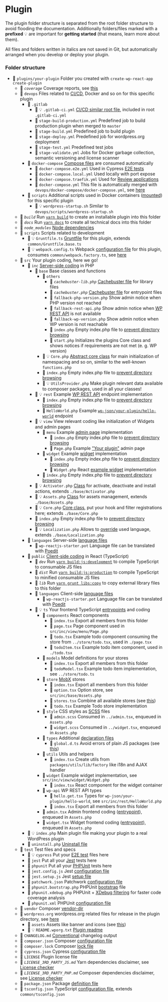 # Plugin

The plugin folder structure is separated from the root folder structure to avoid flooding the documentation. Additionally folders/files marked with a **prefixed** 💡 are important for **getting started** (that means, learn more about them).

All files and folders written in italics are not saved in Git, but automatically arranged when you develop or deploy your plugin.

### Folder structure

-   📁 `plugins/your-plugin` Folder you created with `create-wp-react-app create-plugin`
    -   📁 _`coverage`_ Coverage reports, see [this](../../advanced/tests.md#coverage)
    -   📁 `devops` Files related to [CI/CD](../../gitlab-integration/predefined-pipeline.md), Docker and so on for this specific plugin
        -   📁 `.gitlab`
            -   📄 💡 `.gitlab-ci.yml` [CI/CD similar root file](../../gitlab-integration/predefined-pipeline.md), included in root `.gitlab-ci.yml`
            -   📄 `stage-build-production.yml` Predefined job to build production plugin when merged to `master`
            -   📄 `stage-build.yml` Predefined job to build plugin
            -   📄 `stage-deploy.yml` Predefined job for wordpress.org deployment
            -   📄 `stage-test.yml` Predefined test jobs
            -   📄 `stage-validate.yml` Jobs for Docker garbage collection, semantic versioning and license scanner
        -   📁 `docker-compose` [Compose files](https://docs.docker.com/compose/compose-file/) are consumed automatically
            -   📄 `docker-compose.e2e.yml` Used in Cypress [E2E tests](../../advanced/tests.md#e2e)
            -   📄 `docker-compose.local.yml` Used locally with port expose
            -   📄 `docker-compose.traefik.yml` Used for [Review applications](../../gitlab-integration/review-applications.md)
            -   📄 `docker-compose.yml` This file is automatically merged with `devops/docker-compose/docker-compose.yml`, see [here](../../advanced/extend-compose-webpack.md#docker-compose)
        -   📁 `scripts` Additional scripts used in Docker containers ([mounted](https://docs.docker.com/compose/compose-file/#volumes)) for this specific plugin
            -   📄 💡 `wordpress-startup.sh` Similar to `devops/scripts/wordpress-startup.sh`
    -   📁 _`build`_ Run [`yarn build`](../available-commands/plugin.md#build) to create an installable plugin into this folder
    -   📁 _`docs`_ Run [`yarn docs`](../available-commands/plugin.md#documentation) to create all technical docs into this folder
    -   📁 _`node_modules`_ [Node dependencies](https://docs.npmjs.com/files/folders.html#node-modules)
    -   📁 `scripts` Scripts related to development
        -   📄 💡 `Gruntfile.ts` [Gruntfile](https://gruntjs.com/sample-gruntfile) for this plugin, extends `common/Gruntfile.base.ts`
        -   📄 💡 `webpack.config.ts` Webpack [configuration file](https://webpack.js.org/configuration/) for this plugin, consumes `common/webpack.factory.ts`, see [here](../../advanced/extend-compose-webpack.md#webpack)
    -   📁 `src` Your plugin coding, here we go!
        -   📁 `inc` [Server-side coding](../../php-development/predefined-classes.md) in PHP
            -   📁 `base` Base classes and functions
                -   📁 `others`
                    -   📄 _`cachebuster-lib.php`_ [Cachebuster file](../../advanced/how-cachebuster-works.md#npm-dependency) for library files
                    -   📄 _`cachebuster.php`_ [Cachebuster file](../../advanced/how-cachebuster-works.md#entrypoints) for entrypoint files
                    -   📄 `fallback-php-version.php` Show admin notice when PHP version not reached
                    -   📄 `fallback-rest-api.php` Show admin notice when [WP REST API](https://developer.wordpress.org/rest-api/) is not available
                    -   📄 `fallback-wp-version.php` Show admin notice when WP version is not reachable
                    -   📄 `index.php` Empty index.php file to [prevent directory browsing](https://wordpress.stackexchange.com/q/114843/83335)
                    -   📄 `start.php` Initializes the plugins Core class and shows notices if requirements are not met (e. g. WP version)
                -   📄 💡 `Core.php` [Abstract core class](../../php-development/predefined-classes.md#core) for main initialization of namespacing and so on, similar to the well-known `functions.php`
                -   📄 `index.php` Empty index.php file to [prevent directory browsing](https://wordpress.stackexchange.com/q/114843/83335)
                -   📄 💡 `UtilsProvider.php` Make plugin relevant data available to composer packages, used in all your classes!
            -   📁 💡 `rest` Example [WP REST API](https://developer.wordpress.org/rest-api/) endpoint implementation
                -   📄 `index.php` Empty index.php file to [prevent directory browsing](https://wordpress.stackexchange.com/q/114843/83335)
                -   📄 `HelloWorld.php` Example [`wp-json/your-plugin/hello-world`](../../php-development/example-implementations.md#rest-endpoint) endpoint
            -   📁 💡 `view` View relevant coding like initialization of Widgets and admin pages
                -   📁 `menu` Example [admin page](https://developer.wordpress.org/reference/functions/add_menu_page/) implementation
                    -   📄 `index.php` Empty index.php file to [prevent directory browsing](https://wordpress.stackexchange.com/q/114843/83335)
                    -   📄 `Page.php` Example ["Your plugin"](../../php-development/example-implementations.md#menu-page) admin page
                -   📁 `widget` Example [widget](https://developer.wordpress.org/reference/hooks/widgets_init/) implementation
                    -   📄 `index.php` Empty index.php file to [prevent directory browsing](https://wordpress.stackexchange.com/q/114843/83335)
                    -   📄 `Widget.php` React [example widget](../../php-development/example-implementations.md#widget) implementation
                -   📄 `index.php` Empty index.php file to [prevent directory browsing](https://wordpress.stackexchange.com/q/114843/83335)
            -   📄 💡 `Activator.php` [Class](../../php-development/predefined-classes.md#activator) for activate, deactivate and install actions, extends `./base/Activator.php`
            -   📄 💡 `Assets.php` [Class](../../php-development/predefined-classes.md#assets) for assets management, extends `./base/Assets.php`
            -   📄 💡 `Core.php` [Core class](../../php-development/predefined-classes.md#core), put your hook and filter registrations here; extends `./base/Core.php`
            -   📄 `index.php` Empty index.php file to [prevent directory browsing](https://wordpress.stackexchange.com/q/114843/83335)
            -   📄 💡 `Localization.php` Allows to [override](../../php-development/predefined-classes.md#localization) used language, extends `./base/Localization.php`
        -   📁 `languages` Server-side [language files](../../php-development/localization.md)
            -   📄 `wp-reactjs-starter.pot` Language file can be translated with [Poedit](https://poedit.net/)
        -   📁 `public` [Client-side coding](../../typescript-development/utils-package.md) in React (TypeScript)
            -   📁 _`dev`_ Run [`yarn build:js:development`](../available-commands/plugin.md#build) to compile TypeScript to consumable JS files
            -   📁 _`dist`_ Run [`yarn build:js:production`](../available-commands/plugin.md#build) to compile TypeScript to minified consumable JS files
            -   📁 _`lib`_ Run [`yarn grunt libs:copy`](../available-commands/plugin.md#development) to copy external library files to this folder
            -   📁 `languages` Client-side [language files](../../typescript-development/localization.md)
                -   📄 `wp-reactjs-starter.pot` Language file can be translated with [Poedit](https://poedit.net/)
            -   📁 💡 `ts` Your frontend TypeScript [entrypoints](../../typescript-development/using-entrypoints.md) and coding
                -   📁 `components` React components
                    -   📄 `index.tsx` Export all members from this folder
                    -   📄 `page.tsx` Page component used in `src/inc/view/menu/Page.php`
                    -   📄 `todo.tsx` Example todo component consuming the store from `../store/todo.tsx`, used in `./page.tsx`
                    -   📄 `todoItem.tsx` Example todo item component, used in `./todo.tsx`
                -   📁 `models` Model definitions for your stores
                    -   📄 `index.tsx` Export all members from this folder
                    -   📄 `todoModel.tsx` Example todo item implementation, see `../store/todo.ts`
                -   📁 `store` [MobX](https://github.com/mobxjs/mobx) stores
                    -   📄 `index.tsx` Export all members from this folder
                    -   📄 `option.tsx` Option store, see `src/inc/base/Assets.php`
                    -   📄 `stores.tsx` Combine all available stores (see [this](https://mobx.js.org/best/store.html#combining-multiple-stores))
                    -   📄 `todo.tsx` Example Todo store implementation
                -   📁 `style` CSS styles as [SCSS](https://sass-lang.com/) files
                    -   📄 `admin.scss` Consumed in `../admin.tsx`, enqueued in `Assets.php`
                    -   📄 `widget.scss` Consumed in `../widget.tsx`, enqueued in `Assets.php`
                -   📁 `types` Additional [declaration files](https://www.typescriptlang.org/docs/handbook/declaration-files/introduction.html)
                    -   📄 `global.d.ts` Avoid errors of plain JS packages (see [this](https://git.io/JeMCt))
                -   📁 `utils` Utils and helpers
                    -   📄 `index.tsx` Create utils from `packages/utils/lib/factory` like i18n and AJAX handler
                -   📁 `widget` Example widget implementation, see `src/inc/view/widget/Widget.php`
                    -   📄 `index.tsx` React component for the widget container
                -   📁 `wp-api` WP REST API types
                    -   📄 `hello.get.tsx` Types for `wp-json/your-plugin/hello-world`, see `src/inc/rest/HelloWorld.php`
                    -   📄 `index.tsx` Export all members from this folder
                -   📄 `admin.tsx` Admin frontend coding ([entrypoint](../../typescript-development/using-entrypoints.md)), enqueued in `Assets.php`
                -   📄 `widget.tsx` Widget frontend coding ([entrypoint](../../typescript-development/using-entrypoints.md)), enqueued in `Assets.php`
        -   📄 💡 `index.php` Main plugin file making your plugin to a real WordPress plugin
        -   📄 `uninstall.php` [Uninstall file](https://developer.wordpress.org/plugins/plugin-basics/uninstall-methods/#method-2-uninstall-php)
    -   📁 `test` Test files and specs
        -   📁 💡 `cypress` Put your [E2E test](../../advanced/tests.md#e2e) files here
        -   📁 `jest` Put all your [Jest](../../advanced/tests.md#jest) tests here
        -   📁 `phpunit` Put all your [PHPUnit](../../advanced/tests.md#phpunit) tests here
        -   📄 `jest.config.js` Jest [configuration file](https://jestjs.io/docs/en/configuration)
        -   📄 `jest.setup.js` Jest [setup file](https://jestjs.io/docs/en/configuration#setupfiles-array)
        -   📄 `patchwork.json` Patchwork [configuration file](http://patchwork2.org/features/)
        -   📄 `phpunit.bootstrap.php` PHPUnit [bootstrap](https://phpunit.readthedocs.io/en/8.4/configuration.html) file
        -   📄 `phpunit.xdebug.php` PHPUnit + [XDebug filtering](<(https://xdebug.org/docs/code_coverage)>) for faster code coverage analysis
        -   📄 `phpunit.xml` PHPUnit [configuration file](https://phpunit.readthedocs.io/en/8.4/configuration.html)
    -   📁 _`vendor`_ Composer [vendor-dir](https://getcomposer.org/doc/06-config.md#vendor-dir)
    -   📁 `wordpress.org` wordpress.org related files for release in the plugin directory, see [here](../../gitlab-integration/deploy-wp-org.md)
        -   📁 `assets` Assets like banner and icons (see [this](https://developer.wordpress.org/plugins/wordpress-org/plugin-assets/))
        -   📄 💡 `README.wporg.txt` [Plugin readme](https://developer.wordpress.org/plugins/wordpress-org/how-your-readme-txt-works/)
    -   📄 `CHANGELOG.md` [Conventional](https://github.com/conventional-changelog/conventional-changelog) changelog output
    -   📄 `composer.json` Composer [configuration file](https://getcomposer.org/doc/04-schema.md)
    -   📄 `composer.lock` Composer [lock file](https://getcomposer.org/doc/01-basic-usage.md#installing-with-composer-lock)
    -   📄 `cypress.json` Cypress [configuration file](https://docs.cypress.io/guides/references/configuration.html#Options)
    -   📄 `LICENSE` Plugin license file
    -   📄 _`LICENSE_3RD_PARTY_JS.md`_ Yarn dependencies disclaimer, see [License checker](../../advanced/license-checker.md#javascript)
    -   📄 _`LICENSE_3RD_PARTY_PHP.md`_ Composer dependencies disclaimer, see [License checker](../../advanced/license-checker.md#php)
    -   📄 `package.json` Package [definition file](https://docs.npmjs.com/files/package.json)
    -   📄 `tsconfig.json` TypeScript [configuration file](https://www.typescriptlang.org/docs/handbook/tsconfig-json.html), extends `common/tsconfig.json`
